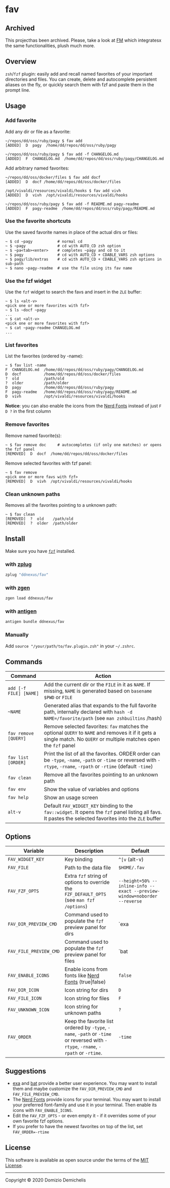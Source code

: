 # fav

## Archived

This projecthas been archived. Please, take a look at [FM](https://github.com/ddnexus/fm) which integratesx the same functionalities, plush much more.

## Overview

`zsh`/`fzf` plugin: easily add and recall named favorites of your important directories and files.
You can create, delete and autocomplete persistent aliases on the fly, or quickly search them with fzf and paste them in the prompt line.

## Usage

### Add favorite

Add any dir or file as a favorite:

```
~/repos/dd/oss/ruby/pagy $ fav add
[ADDED]  D  pagy  /home/dd/repos/dd/oss/ruby/pagy

~/repos/dd/oss/ruby/pagy $ fav add -f CHANGELOG.md
[ADDED]  F  CHANGELOG.md  /home/dd/repos/dd/oss/ruby/pagy/CHANGELOG.md

```

Add arbitrary named favorites:

```
~/repos/dd/oss/docker/files $ fav add docf
[ADDED]  D  docf /home/dd/repos/dd/oss/docker/files

/opt/vivaldi/resources/vivaldi/hooks $ fav add vivh
[ADDED]  D  vivh  /opt/vivaldi/resources/vivaldi/hooks

~/repos/dd/oss/ruby/pagy $ fav add -f README.md pagy-readme
[ADDED]  F  pagy-readme  /home/dd/repos/dd/oss/ruby/pagy/README.md
```

### Use the favorite shortcuts

Use the saved favorite names in place of the actual dirs or files:

```
~ $ cd ~pagy           # normal cd
~ $ ~pagy              # cd with AUTO_CD zsh option
~ $ ~pa<tab><enter>    # completes ~pagy and cd to it
~ $ pagy               # cd with AUTO_CD + CDABLE_VARS zsh options
~ $ pagy/lib/extras    # cd with AUTO_CD + CDABLE_VARS zsh options in sub-path
~ $ nano ~pagy-readme  # use the file using its fav name
```

### Use the fzf widget

Use the `fzf` widget to search the favs and insert in the `ZLE` buffer:

```
~ $ ls <alt-v>
<pick one or more favorites with fzf>
~ $ ls ~docf ~pagy
...
~ $ cat <alt-v>
<pick one or more favorites with fzf>
~ $ cat ~pagy-readme CHANGELOG.md
...
```

### List favorites

List the favorites (ordered by -name):

```
~ $ fav list -name
F  CHANGELOG.md  /home/dd/repos/dd/oss/ruby/pagy/CHANGELOG.md
D  docf          /home/dd/repos/dd/oss/docker/files
?  old           /path/old
?  older         /path/older
D  pagy          /home/dd/repos/dd/oss/ruby/pagy
F  pagy-readme   /home/dd/repos/dd/oss/ruby/pagy/README.md
D  vivh          /opt/vivaldi/resources/vivaldi/hooks
```

**Notice**: you can also enable the icons from the [Nerd Fonts](https://www.nerdfonts.com) instead of just `F D ?` in the first column

### Remove favorites

Remove named favorite(s):

```
~ $ fav remove doc     # autocompletes (if only one matches) or opens the fzf panel
[REMOVED]  D  docf  /home/dd/repos/dd/oss/docker/files
```

Remove selected favorites with fzf panel:

```
~ $ fav remove
<pick one or more favs with fzf>
[REMOVED]  D  vivh  /opt/vivaldi/resources/vivaldi/hooks
```

### Clean unknown paths

Removes all the favorites pointing to a unknown path:

```
~ $ fav clean
[REMOVED]  ?  old    /path/old
[REMOVED]  ?  older  /path/older
```

## Install

Make sure you have [`fzf`](https://github.com/junegunn/fzf) installed.

### with [zplug](https://github.com/zplug/zplug)

``` zsh
zplug "ddnexus/fav"
```

### with [zgen](https://github.com/tarjoilija/zgen)

``` zsh
zgen load ddnexus/fav
```

### with [antigen](https//github.com/zsh-users/antigen)

``` zsh
antigen bundle ddnexus/fav
```

### Manually

Add `source "/your/path/to/fav.plugin.zsh"` in your `~/.zshrc`.

## Commands

| Command                | Action                                                                                                                                                                   |
| ---------------------- | ------------------------------------------------------------------------------------------------------------------------------------------------------------------------ |
| `add [-f FILE] [NAME]` | Add the current dir or the `FILE` in it as `NAME`. If missing, `NAME` is generated based on `basename $PWD` or `FILE`                                                    |
| `~NAME`                | Generated alias that expands to the full favorite path, internally declared with `hash -d NAME=/favorite/path` (see `man zshbuiltins` /hash)                             |
| `fav remove [QUERY]`   | Remove selected favorites: `fav` matches the optional `QUERY` to `NAME` and removes it if it gets a single match. No `QUERY` or multiple matches open the `fzf` panel    |
| `fav list [ORDER]`     | Print the list of all the favorites. ORDER order can be `-type`, `-name`, `-path` or `-time` or reversed with `-rtype`, `-rname`, `-rpath` or `-rtime` (default `-time`) |
| `fav clean`            | Remove all the favorites pointing to an unknown path                                                                                                                     |
| `fav env`              | Show the value of variables and options                                                                                                                                  |
| `fav help`             | Show an usage screen                                                                                                                                                     |
| `alt-v`                | Default `FAV_WIDGET_KEY` binding to the `fav::widget`. It opens the `fzf` panel listing all favs. It pastes the selected favorites into the `ZLE` buffer                 |

## Options

| Variable               | Description                                                                                                                       | Default                                                                  |
| ---------------------- | --------------------------------------------------------------------------------------------------------------------------------- | ------------------------------------------------------------------------ |
| `FAV_WIDGET_KEY`       | Key binding                                                                                                                       | `^[v` (alt-v)                                                            |
| `FAV_FILE`             | Path to the data file                                                                                                             | `$HOME/.fav`                                                             |
| `FAV_FZF_OPTS`         | Extra `fzf` string of options to override the `FZF_DEFAULT_OPTS` (see `man fzf /options`)                                         | `--height=50% --inline-info --exact --preview-window=noborder --reverse` |
| `FAV_DIR_PREVIEW_CMD`  | Command used to populate the `fzf` preview panel for dirs                                                                         | `exa | ls`                                                               |
| `FAV_FILE_PREVIEW_CMD` | Command used to populate the `fzf` preview panel for files                                                                        | `bat | less | more`                                                      |
| `FAV_ENABLE_ICONS`     | Enable icons from fonts like [Nerd Fonts](https://www.nerdfonts.com) (true\|false)                                                | `false`                                                                  |
| `FAV_DIR_ICON`         | Icon string for dirs                                                                                                              | `D`                                                                      |
| `FAV_FILE_ICON`        | Icon string for files                                                                                                             | `F`                                                                      |
| `FAV_UNKNOWN_ICON`     | Icon string for unknown paths                                                                                                     | `?`                                                                      |
| `FAV_ORDER`            | Keep the favorite list ordered by `-type`, `-name`, `-path` or `-time` or reversed with `-rtype`, `-rname`, `-rpath` or `-rtime`. | `-time`                                                                  |

## Suggestions

- [exa](https://the.exa.website) and [bat](https://github.com/sharkdp/bat) provide a better user experience. You may want to install them and maybe customize the `FAV_DIR_PREVIEW_CMD` and `FAV_FILE_PREVIEW_CMD`.
- The [Nerd Fonts](https://www.nerdfonts.com) provide icons for your terminal. You may want to install your preferred font-family and use it in your terminal. Then enable its icons with `FAV_ENABLE_ICONS`.
- Edit the `FAV_FZF_OPTS` - or even empty it - if it overrides some of your own favorite fzf options.
- If you prefer to have the newest favorites on top of the list, set `FAV_ORDER=-rtime`

## License

This software is available as open source under the terms of the [MIT License](https://opensource.org/licenses/MIT).

---

Copyright &copy; 2020 Domizio Demichelis
